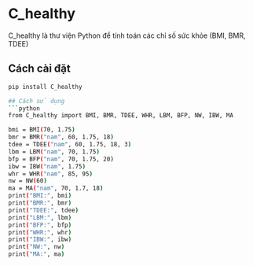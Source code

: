 # C_healthy

C_healthy là thư viện Python để tính toán các chỉ số sức khỏe (BMI, BMR, TDEE) 

## Cách cài đặt
```bash
pip install C_healthy

## Cách sử dụng
```python
from C_healthy import BMI, BMR, TDEE, WHR, LBM, BFP, NW, IBW, MA

bmi = BMI(70, 1.75)
bmr = BMR("nam", 60, 1.75, 18)
tdee = TDEE("nam", 60, 1.75, 18, 3)
lbm = LBM("nam", 70, 1.75) 
bfp = BFP("nam", 70, 1.75, 20)
ibw = IBW("nam", 1.75)
whr = WHR("nam", 85, 95)
nw = NW(60)
ma = MA("nam", 70, 1.7, 18)
print("BMI:", bmi)
print("BMR:", bmr)
print("TDEE:", tdee)
print("LBM:", lbm)
print("BFP:", bfp)
print("WHR:", whr)
print("IBW:", ibw)
print("NW:", nw)
print("MA:", ma)